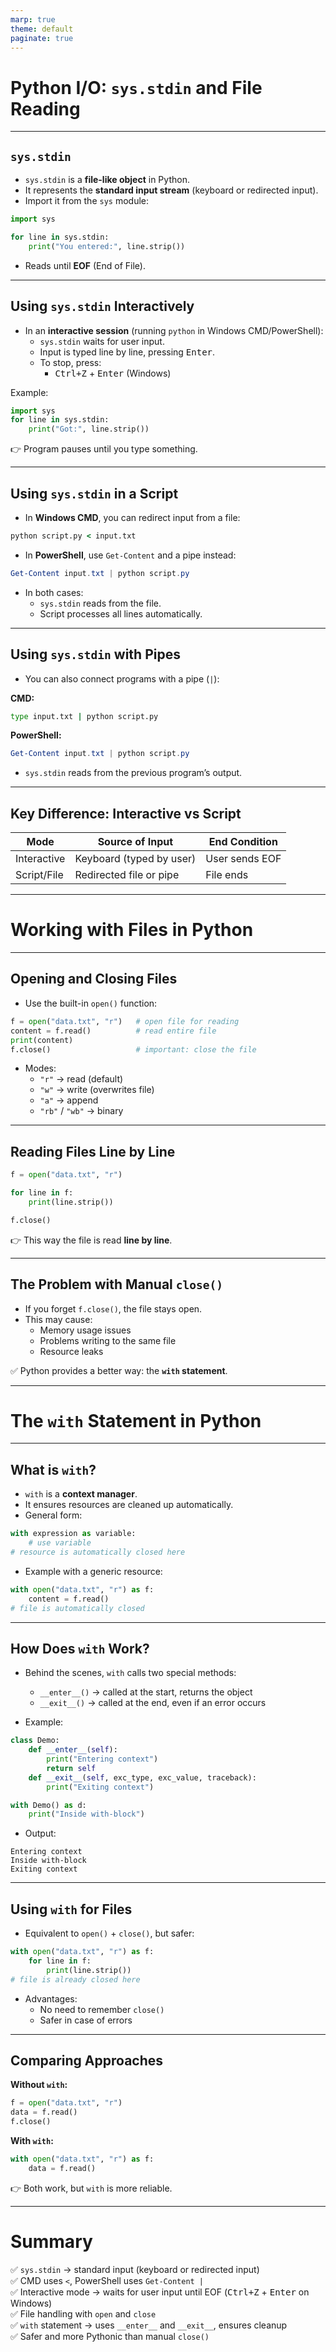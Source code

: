 ```yaml
---
marp: true
theme: default
paginate: true
---
```


# Python I/O: `sys.stdin` and File Reading

---

## `sys.stdin`

- `sys.stdin` is a **file-like object** in Python.
- It represents the **standard input stream** (keyboard or redirected input).
- Import it from the `sys` module:

```python
import sys

for line in sys.stdin:
    print("You entered:", line.strip())
```

- Reads until **EOF** (End of File).

---

## Using `sys.stdin` Interactively

- In an **interactive session** (running `python` in Windows CMD/PowerShell):
  - `sys.stdin` waits for user input.
  - Input is typed line by line, pressing <kbd>Enter</kbd>.
  - To stop, press:
    - <kbd>Ctrl+Z</kbd> + <kbd>Enter</kbd> (Windows)

Example:

```python
import sys
for line in sys.stdin:
    print("Got:", line.strip())
```

👉 Program pauses until you type something.

---

## Using `sys.stdin` in a Script

- In **Windows CMD**, you can redirect input from a file:

```bat
python script.py < input.txt
```

- In **PowerShell**, use `Get-Content` and a pipe instead:

```powershell
Get-Content input.txt | python script.py
```

- In both cases:
  - `sys.stdin` reads from the file.
  - Script processes all lines automatically.

---

## Using `sys.stdin` with Pipes

- You can also connect programs with a pipe (`|`):

**CMD:**
```bat
type input.txt | python script.py
```

**PowerShell:**
```powershell
Get-Content input.txt | python script.py
```

- `sys.stdin` reads from the previous program’s output.

---

## Key Difference: Interactive vs Script

| Mode        | Source of Input           | End Condition  |
|-------------|---------------------------|----------------|
| Interactive | Keyboard (typed by user) | User sends EOF |
| Script/File | Redirected file or pipe   | File ends      |

---

# Working with Files in Python

---

## Opening and Closing Files

- Use the built-in `open()` function:

```python
f = open("data.txt", "r")   # open file for reading
content = f.read()          # read entire file
print(content)
f.close()                   # important: close the file
```

- Modes:
  - `"r"` → read (default)
  - `"w"` → write (overwrites file)
  - `"a"` → append
  - `"rb"` / `"wb"` → binary

---

## Reading Files Line by Line

```python
f = open("data.txt", "r")

for line in f:
    print(line.strip())

f.close()
```

👉 This way the file is read **line by line**.

---

## The Problem with Manual `close()`

- If you forget `f.close()`, the file stays open.
- This may cause:
  - Memory usage issues
  - Problems writing to the same file
  - Resource leaks

✅ Python provides a better way: the **`with` statement**.

---

# The `with` Statement in Python

---

## What is `with`?

- `with` is a **context manager**.
- It ensures resources are cleaned up automatically.
- General form:

```python
with expression as variable:
    # use variable
# resource is automatically closed here
```

- Example with a generic resource:

```python
with open("data.txt", "r") as f:
    content = f.read()
# file is automatically closed
```

---

## How Does `with` Work?

- Behind the scenes, `with` calls two special methods:
  - `__enter__()` → called at the start, returns the object
  - `__exit__()` → called at the end, even if an error occurs

- Example:

```python
class Demo:
    def __enter__(self):
        print("Entering context")
        return self
    def __exit__(self, exc_type, exc_value, traceback):
        print("Exiting context")

with Demo() as d:
    print("Inside with-block")
```

- Output:
```
Entering context
Inside with-block
Exiting context
```

---

## Using `with` for Files

- Equivalent to `open()` + `close()`, but safer:

```python
with open("data.txt", "r") as f:
    for line in f:
        print(line.strip())
# file is already closed here
```

- Advantages:
  - No need to remember `close()`
  - Safer in case of errors

---

## Comparing Approaches

**Without `with`:**

```python
f = open("data.txt", "r")
data = f.read()
f.close()
```

**With `with`:**

```python
with open("data.txt", "r") as f:
    data = f.read()
```

👉 Both work, but `with` is more reliable.

---

# Summary

✅ `sys.stdin` → standard input (keyboard or redirected input)  
✅ CMD uses `<`, PowerShell uses `Get-Content |`  
✅ Interactive mode → waits for user input until EOF (<kbd>Ctrl+Z</kbd> + <kbd>Enter</kbd> on Windows)  
✅ File handling with `open` and `close`  
✅ `with` statement → uses `__enter__` and `__exit__`, ensures cleanup  
✅ Safer and more Pythonic than manual `close()`  
